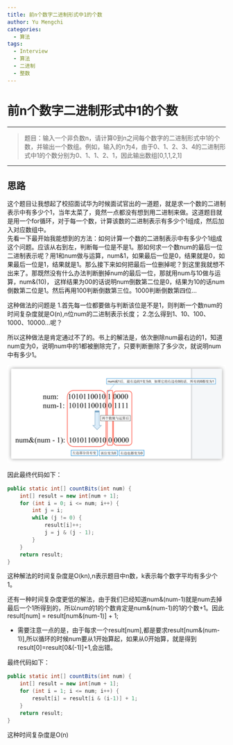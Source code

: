 ```yaml
---
title: 前n个数字二进制形式中1的个数
author: Yu Mengchi
categories:
  - 算法 
tags:
  - Interview
  - 算法
  - 二进制
  - 整数
---
```

  
# 前n个数字二进制形式中1的个数

---

> 题目：输入一个非负数n，请计算0到n之间每个数字的二进制形式中1的个数，并输出一个数组。例如，输入的n为4，由于0、1、2、3、4的二进制形式中1的个数分别为0、1、1、2、1，因此输出数组[0,1,1,2,1]

---

## 思路

这个题目让我想起了校招面试华为时候面试官出的一道题，就是求一个数的二进制表示中有多少个1，当年太菜了，竟然一点都没有想到用二进制来做。这道题目就是用一个for循环，对于每一个数，计算该数的二进制表示有多少个1组成，然后加入对应数组中。   
先看一下最开始我能想到的方法：如何计算一个数的二进制表示中有多少个1组成这个问题。应该从右到左，判断每一位是不是1。那如何求一个数num的最后一位二进制表示呢？用1和num做与运算，num&1，如果最后一位是0，结果就是0，如果最后一位是1，结果就是1。那么接下来如何把最后一位删掉呢？到这里我就想不出来了。那既然没有什么办法判断删掉num的最后一位，那就用num与10做与运算，num&(10)，
这样结果为00的话说明num倒数第二位是0，结果为10的话num倒数第二位是1。然后再用100判断倒数第三位。1000判断倒数第四位...   

这种做法的问题是
1.首先每一位都要做与判断该位是不是1，则判断一个数num的时间复杂度就是O(n),n位num的二进制表示长度；
2.怎么得到1、10、100、1000、10000...呢？

所以这种做法是肯定通过不了的。书上的解法是，依次删除num最右边的1，知道num变为0，说明num中的1都被删除完了，只要判断删除了多少次，就说明num中有多少1。

![img_1.png](../../../assets/img/img9.png)

因此最终代码如下：

```Java
public static int[] countBits(int num) {
    int[] result = new int[num + 1];
    for (int i = 0; i <= num; i++) {
        int j = i;
        while (j != 0) {
            result[i]++;
            j = j & (j - 1);
        }
    }
    return result;
}
```

这种解法的时间复杂度是O(kn),n表示题目中n数，k表示每个数字平均有多少个1。

还有一种时间复杂度更低的解法，由于我们已经知道num&(num-1)就是num去掉最后一个1所得到的，所以num的1的个数肯定是num&(num-1)的1的个数+1。因此result[num] = result[num&(num-1)] + 1;

- 需要注意一点的是，由于每求一个result[num],都是要求result[num&(num-1)],所以循环的时候num要从1开始算起，如果从0开始算，就是得到result[0]=result[0&(-1)]+1,会出错。

最终代码如下：
```Java
public static int[] countBits(int num) {
    int[] result = new int[num + 1];
    for (int i = 1; i <= num; i++) {
        result[i] = result[i & (i-1)] + 1;
    }
    return result;
}
```
这种时间复杂度是O(n)
